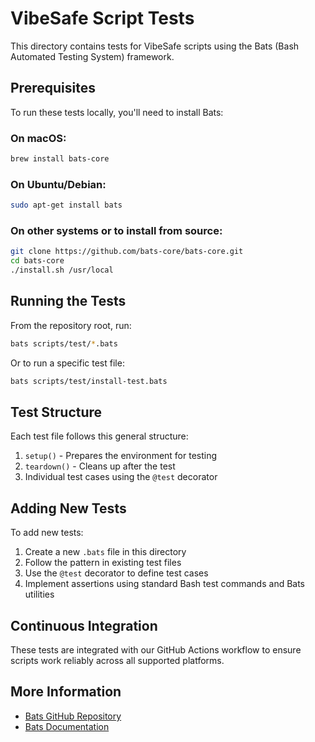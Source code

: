 # VibeSafe Script Tests

This directory contains tests for VibeSafe scripts using the Bats (Bash Automated Testing System) framework.

## Prerequisites

To run these tests locally, you'll need to install Bats:

### On macOS:
```bash
brew install bats-core
```

### On Ubuntu/Debian:
```bash
sudo apt-get install bats
```

### On other systems or to install from source:
```bash
git clone https://github.com/bats-core/bats-core.git
cd bats-core
./install.sh /usr/local
```

## Running the Tests

From the repository root, run:

```bash
bats scripts/test/*.bats
```

Or to run a specific test file:

```bash
bats scripts/test/install-test.bats
```

## Test Structure

Each test file follows this general structure:

1. `setup()` - Prepares the environment for testing
2. `teardown()` - Cleans up after the test
3. Individual test cases using the `@test` decorator

## Adding New Tests

To add new tests:

1. Create a new `.bats` file in this directory
2. Follow the pattern in existing test files
3. Use the `@test` decorator to define test cases
4. Implement assertions using standard Bash test commands and Bats utilities

## Continuous Integration

These tests are integrated with our GitHub Actions workflow to ensure scripts work reliably across all supported platforms.

## More Information

- [Bats GitHub Repository](https://github.com/bats-core/bats-core)
- [Bats Documentation](https://bats-core.readthedocs.io/) 